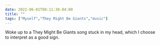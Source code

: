 ---date: 2022-06-01T08:11:38-04:00title: ""tags: ["Myself","They Might Be Giants","music"]---Woke up to a They Might Be Giants song stuck in my head, which I choose to interpret as a good sign.